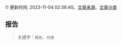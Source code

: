 :alarm_clock: 更新时间: 2023-11-04 02:36:40。[文章来源](/README.md)、[文章分类](/TAGS.md)

## 报告


> 关键字：`报告`、`月报`



